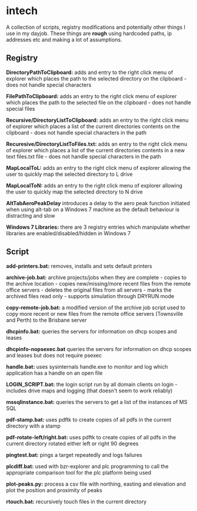 # intech

A collection of scripts, registry modifications and potentially other things I use in my dayjob. These things are **rough** using hardcoded paths, ip addresses etc and making a lot of assumptions.

## Registry ##

**DirectoryPathToClipboard:** adds and entry to the right click menu of explorer which places the path to the selected directory on the clipboard - does not handle special characters

**FilePathToClipboard:** adds an entry to the right click menu of explorer which places the path to the selected file on the clipboard - does not handle special files

**Recursive/DirectoryListToClipboard:** adds an entry to the right click menu of explorer which places a list of the current directories contents on the clipboard - does not handle special characters in the path

**Recuresive/DirectoryListToFiles.txt:** adds an entry to the right click menu of explorer which places a list of the current directories contents in a new text files.txt file - does not handle special characters in the path

**MapLocalToL:** adds an entry to the right click menu of explorer allowing the user to quickly map the selected directory to L drive

**MapLocalToN:** adds an entry to the right click menu of explorer allowing the user to quickly map the selected directory to N drive

**AltTabAeroPeakDelay** introduces a delay to the aero peak function initiated when using alt-tab on a Windows 7 machine as the default behaviour is distracting and slow

**Windows 7 Libraries:** there are 3 registry entries which manipulate whether libraries are enabled/disabled/hidden in Windows 7



## Script ##

**add-printers.bat:** removes, installs and sets default printers

**archive-job.bat:** archive projects/jobs when they are complete - copies to the archive location - copies new/missing/more recent files from the remote office servers - deletes the original files from all servers - marks the archived files read only - supports simulation through DRYRUN mode

**copy-remote-job.bat:** a modified version of the archive job script used to copy more recent or new files from the remote office servers (Townsville and Perth) to the Brisbane server

**dhcpinfo.bat:** queries the servers for information on dhcp scopes and leases

**dhcpinfo-nopsexec.bat** queries the servers for information on dhcp scopes and leases but does not require psexec

**handle.bat:** uses sysinternals handle.exe to monitor and log which application has a handle on an open file

**LOGIN_SCRIPT.bat:** the login script run by all domain clients on login - includes drive maps and logging (that doesn't seem to work reliably)

**mssqlinstance.bat:** queries the servers to get a list of the instances of MS SQL

**pdf-stamp.bat:** uses pdftk to create copies of all pdfs in the current directory with a stamp

**pdf-rotate-left/right.bat:** uses pdftk to create copies of all pdfs in the current directory rotated either left or right 90 degrees

**pingtest.bat:** pings a target repeatedly and logs failures

**plcdiff.bat:** used with bzr-explorer and plc programming to call the appropriate comparison tool for the plc platform being used

**plot-peaks.py:** process a csv file with northing, easting and elevation and plot the position and proximity of peaks

**rtouch.bat:** recursively touch files in the current directory
